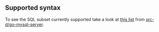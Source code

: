 ## Supported syntax

To see the SQL subset currently supported take a look at [this list](https://github.com/src-d/go-mysql-server/blob/da01e280582214ca93e769d49d271536aa56a0d3/SUPPORTED.md) from [src-d/go-mysql-server](https://github.com/src-d/go-mysql-server).
